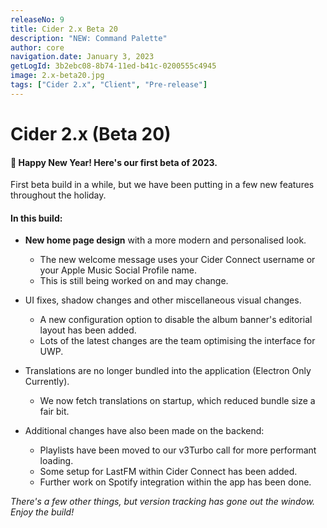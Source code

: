 ```yaml
---
releaseNo: 9
title: Cider 2.x Beta 20
description: "NEW: Command Palette"
author: core
navigation.date: January 3, 2023
getLogId: 3b2ebc08-8b74-11ed-b41c-0200555c4945
image: 2.x-beta20.jpg
tags: ["Cider 2.x", "Client", "Pre-release"]
---
```


# Cider 2.x (Beta 20)

#### 🥳 Happy New Year! Here's our first beta of 2023.

First beta build in a while, but we have been putting in a few new features throughout the holiday.

#### In this build:

- **New home page design** with a more modern and personalised look.

  - The new welcome message uses your Cider Connect username or your Apple Music Social Profile name.
  - This is still being worked on and may change.

- UI fixes, shadow changes and other miscellaneous visual changes.
  - A new configuration option to disable the album banner's editorial layout has been added.
  - Lots of the latest changes are the team optimising the interface for UWP.
- Translations are no longer bundled into the application (Electron Only Currently).

  - We now fetch translations on startup, which reduced bundle size a fair bit.

- Additional changes have also been made on the backend:
  - Playlists have been moved to our v3Turbo call for more performant loading.
  - Some setup for LastFM within Cider Connect has been added.
  - Further work on Spotify integration within the app has been done.

_There's a few other things, but version tracking has gone out the window. Enjoy the build!_
